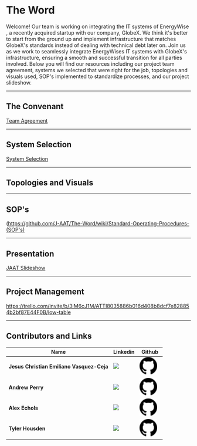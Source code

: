 # **The Word**

Welcome! Our team is working on integrating the IT systems of EnergyWise , a recently acquired startup with our company, GlobeX. We think it's better to start from the ground up and implement infrastructure that matches GlobeX's standards instead of dealing with technical debt later on. Join us as we work to seamlessly integrate EnergyWises IT systems with GlobeX's infrastructure, ensuring a smooth and successful transition for all parties involved.
Below you will find our resources including our project team agreement, systems we selected that were right for the job, topologies and visuals used, SOP's implemented to standardize processes, and our project slideshow.

---
## **The Convenant**
[Team Agreement](https://docs.google.com/document/d/1aVES3ZVwh4EzQGpnUk2K1_O788iHrKfyf7oHZUNd4UI/edit?usp=sharing)

--- 
## **System Selection**

[System Selection](https://docs.google.com/document/d/1CnhfsfXCUtka3dMWNtoU2KaqHpnctAMXYau3gMbxQnQ/edit?usp=sharing)

---

## **Topologies and Visuals**



---

## **SOP's**
(https://github.com/J-AAT/The-Word/wiki/Standard-Operating-Procedures-(SOP's)

---
## **Presentation**

[JAAT Slideshow](https://docs.google.com/presentation/d/1kFv8ElkS5DOaaoQwXFb90VizjtuPNiA90Po6qG7bwrc/edit?usp=sharing)

---
## **Project Management**

https://trello.com/invite/b/3iM6cJ1M/ATTI8035886b016d408b8dcf7e828854b2bf87E44F0B/low-table


---
## **Contributors and Links**
| Name     | Linkedin       | Github | 
| -------- | -------------- | -------|
| **Jesus Christian Emiliano Vasquez-Ceja** |<a href="https://www.linkedin.com/in/jesus-ceja-013b20263/" target=" _blank" rel="noopenernoreferrer"><img height="38" src="https://brand.linkedin.com/content/dam/me/business/en-us/amp/brand-site/v2/bg/LI-Bug.svg.original.svg"></a>&nbsp;&nbsp; |<a href="https://github.com/JesusCEVC" target=" _blank" rel="noopenernoreferrer"><img width="48" height="48" src="https://github.com/J-AAT/The-Word/blob/main/github.svg"></a>&nbsp;&nbsp;  |
| **Andrew Perry** | <a href="https://www.linkedin.com/in/andrew-perry-0998b7263/" target=" _blank" rel="noopenernoreferrer"><img height="38" src="https://brand.linkedin.com/content/dam/me/business/en-us/amp/brand-site/v2/bg/LI-Bug.svg.original.svg"></a>&nbsp;&nbsp; |<a href="https://github.com/Perryandr" target=" _blank" rel="noopenernoreferrer"><img width="48" height="48" src="https://github.com/J-AAT/The-Word/blob/main/github.svg"></a>&nbsp;&nbsp;  |
| **Alex Echols** | <a href="https://www.linkedin.com/in/alexander88echols/" target=" _blank" rel="noopenernoreferrer"><img height="38" src="https://brand.linkedin.com/content/dam/me/business/en-us/amp/brand-site/v2/bg/LI-Bug.svg.original.svg"></a>&nbsp;&nbsp; |<a href="https://github.com/R00sterGuy" target=" _blank" rel="noopenernoreferrer"><img width="48" height="48" src="https://github.com/J-AAT/The-Word/blob/main/github.svg"></a>&nbsp;&nbsp;  |
| **Tyler Housden** | <a href="https://www.linkedin.com/in/tyler-housden/" target=" _blank" rel="noopenernoreferrer"><img height="38" src="https://brand.linkedin.com/content/dam/me/business/en-us/amp/brand-site/v2/bg/LI-Bug.svg.original.svg"></a>&nbsp;&nbsp; |<a href="https://github.com/Thousden053" target=" _blank" rel="noopenernoreferrer"><img width="48" height="48" src="https://github.com/J-AAT/The-Word/blob/main/github.svg"></a>&nbsp;&nbsp;  |

